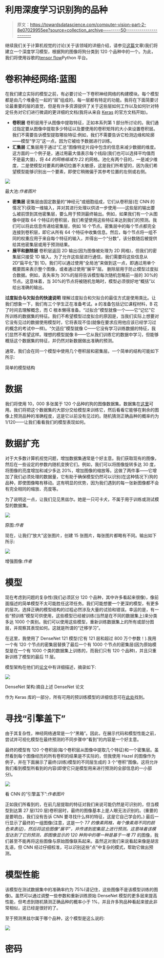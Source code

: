# 利用深度学习识别狗的品种

> 原文：<https://towardsdatascience.com/computer-vision-part-2-8e07029955ee?source=collection_archive---------50----------------------->

继续我们关于计算机视觉的讨论(关于该领域的详细介绍，请参见[这篇](https://aditya-mehta.medium.com/computer-vision-part-1-774113a2bec5)文章)我们将建立一个深度学习模型，根据狗的图像将狗分类到 120 个品种中的一个。为此，我们将使用谷歌的[tensor flow](https://www.tensorflow.org/)Python 平台。

# 卷积神经网络:蓝图

在我们建立实际的模型之前，有必要讨论一下卷积神经网络的构建模块。每个模型都是由几个堆叠在一起的“层”组成的，每一层都有特定的功能。我将在下面简要讨论最重要的层的直觉，但是有许多资源提供了关于这些层如何工作以及如何针对特定任务对它们进行微调的更详细的文档(我将从来自 [Keras](https://keras.io/api/layers/) 的官方文档开始)。

*   **卷积层** 卷积层用于从图像中提取特征，正如本系列第 1 部分所讨论的。我们通过指定要从图像中提取多少特征以及要使用的卷积矩阵的大小来设置卷积层。我们不需要告诉模型提取哪些特征:例如，我们不需要告诉它检测边缘和轮廓——模型“学习”这一点，因为它被给予数据进行训练。
*   **汇集层**
    汇集层用于通过“汇总”图像特定片段中包含的信息来减少数据的维度。这方面的一个例子是，通过用最大值表示每个线段(我们也可以选择平均值而不是最大值)，将 4*4 的网格缩减为 2*2 的网格。池化有两个目的，一是减少维度，二是使模型对要素的确切位置不太敏感，这是我们所希望的，因为我们希望模型能够识别出一个要素，即使它稍微偏于其参考位置的左侧或右侧。

![](img/d9f0cbfc44f05f399cb42c2e0272d55c.png)

最大池:*作者图片*

*   **密集层** 密集层由固定数量的“神经元”或细胞组成，它们从卷积层(在 CNN 的情况下)获取一维输入，并对其进行处理以供进一步使用——这些层的输出要么被前馈到其他密集层，要么用于预测最终输出。例如，如果我们有一个从图像中提取 64 个特征的卷积层，我们希望使用这些特征来达到我们的预测。我们可以将此信息传递给密集层，例如 16 个节点。密集层中的每个节点都完全连接到卷积层，即它从所有 64 个特征中收集信息。然后，每个节点将一组不同的权重应用于来自每个特征的输入，并得出一个“分数”，该分数随后被提供给其他密集层或用于预测结果。
*   **展平和删除层** 卷积层返回 2D 输出(因为图像被处理为 2D 网格)，但我们的密集层只接受 1D 输入。为了允许这些层进行通信，我们需要将这些信息从 2D“扁平化”到 1D。我们可以通过使用“全局池”来做到这一点，即通过用单个概要图来表示整个图像，或者通过使用“展平”层。
    删除层用于防止模型过度拟合数据。例如，丢失率为 30%的层将告诉模型每次随机忽略前一层的 30%的节点。这意味着，当 30%的节点将被随机忽略时，模型必须很好地“概括”以给出准确的输出。

**过度拟合与欠拟合的快速说明** 理解过度拟合和欠拟合的最佳方式是使用类比。让我们想象一下，我们有三个学生正在准备考试。a 的准备包括记忆课程材料，B 花了时间去理解概念，而 C 根本懒得准备。“过拟合”模型就像一个——它“记忆”它所训练的数据集的特征。我们不希望模型过度拟合的原因是，当我们实际上想要对它没有见过的数据使用模型时，它将表现不佳(就像在要求应用他应该已经学习过的概念的考试中一样)。“欠适应”模型就像 C——它没有学习训练数据的特征，我们显然不希望这样。理想的模型就像 B——它从我们训练它的数据中学习，但能够概括这个数据集的特征，并仍然对新数据做出准确的预测。

通常，我们会在同一个模型中使用几个卷积层和密集层。一个简单的结构可能如下所示:

简单的模型结构

# 数据

我们将使用 10，000 多张属于 120 个品种的狗的图像数据集。数据集在[这里](https://www.kaggle.com/jessicali9530/stanford-dogs-dataset)可用。我们将把这个数据集的大部分交给模型来训练它，然后看看它能够在剩余的图像上预测品种的准确程度，这是它以前没有见过的。随机猜测正确品种的概率约为 1/120——让我们看看我们的模型表现如何。

# 数据扩充

对于大多数计算机视觉问题，增加数据集通常是个好主意。我们获取现有的图像，然后在一些设定的参数内随机变换它们。例如，我们可以将图像旋转多达 30 度，将图像的亮度增加和减少多达 20%，增加图像的缩放等。这做了两件事——它增加了我们必须处理的数据量，它有助于确保模型仍然可以识别(在这种情况下)狗的品种，即使图像略有移动。这有明显的优势，因为我们遇到的每一张新图像都不会有完全相同的缩放、亮度等。

为了说明这一点，让我们见见黑兹尔。她是一只可卡犬，不属于用于训练或测试模型的数据集。

![](img/37412e292418417935154b4feffa7b44.png)

原图:*作者*

现在，让我们“放大”这张图片，创建 15 张图片，每张图片都略有不同。输出如下所示:

![](img/366a8982e55b2fe2d5e5fc23182a398f.png)

增强图像:*作者*

# 模型

现在考虑到问题的复杂性(我们必须区分 120 个品种，其中许多看起来很像)，像前面描述的简单模型不太可能胜任这项任务。我们可能想要一个更深的模型，有更多的层次。选择正确的模型结构的过程必然涉及大量的试验和错误。幸运的是，有一些“预训练”模型可供使用，这些模型已经被训练(当然是在不同的数据集上)来分类多达 1000 个类别。我们可以使用这些模型，重新训练数据集上的所有或部分图层，并观察其表现如何。这就是所谓的“迁移学习”。

在这里，我使用了 DenseNet 121 模型(它有 121 层和超过 800 万个参数！).我用一个有 120 个节点的密集层替换了最后一个有 1000 个节点的密集层(因为原始模型是在一个有 1000 个类的数据集上训练的，而我们只有 120 个品种)，并且只重新训练了模型的最后 11 层。

模型架构在他们的[论文](https://arxiv.org/abs/1608.06993)中有详细描述，摘录如下:

![](img/078a135bb114864e41b7707228af044a.png)

DenseNet 架构:摘自上述 DenseNet 论文

作为 Keras 库的一部分，所有可用的预训练模型的详细信息可在[此处](https://keras.io/api/applications/)找到。

# 寻找“引擎盖下”

由于其复杂性，神经网络通常是一个“黑箱”。因此，在展示代码和模型性能之前，尝试并可视化模型在最终预测的不同步骤中“看到”的内容是一个好主意。

最终的模型有 120 个卷积层(每个卷积层从图像中提取几个特征)和一个密集层。虽然看到每个图像经历的所有卷积的结果是不实际的，但我使用 Hazel 的图像作为例子，并在下面展示了最终(训练)模型的不同层生成的 3 个“卷积”图像。这将允许我们看到模型所看到的内容(即使它只是模型用来进行预测的全部信息的一小部分)。

![](img/0a6baa630c3d6f689de65f41826dc42a.png)

看 CNN 的“引擎盖下”:*作者图片*

正如我们所看到的，在前几层提取的特征对我们来说可能仍然是可识别的，但当模型到达第 27 层(120 层)卷积层时，最终的图像基本上是人眼无法识别的。(重要的是要明白，我们没有告诉 CNN 要寻找什么样的特征，这是它自己学会的。)
最后一行显示了最终的一组图像(注意，这是一个 7*7 的像素网格，每个像素用不同的颜色来表征)，然后将这些图像“展平”，并传递到密集层上进行预测。这意味着该模型达到了它的预测，即图像显示的 120 种狗中的哪一种是基于一堆 7*7 的图像，我们甚至不能再将这些图像与原始图像联系起来。虽然这对我们来说看起来像是胡言乱语，但 CNN 经过仔细校准，可以识别这些“点”中复杂的模式，帮助它做出预测。

# 模型性能

该模型在测试数据集中的准确率约为 75%(请记住，这些图像不是该模型训练的图像)。虽然可以通过调整一些参数和重新训练原始 DenseNet 模型的更多层来提高性能，但考虑到随机猜测正确品种的概率小于 1%，并且许多狗品种看起来彼此非常相似，这已经是很好的了。

至于预测黑兹尔属于哪个品种，这个模型是这么说的:

![](img/ee0f26e8d517e84abeca541cd1e89135.png)

# 密码
